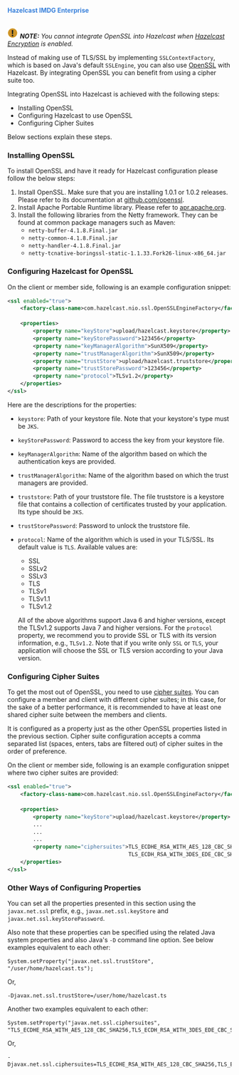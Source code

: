 <font color="#3981DB">**Hazelcast IMDG Enterprise**</font>
<br></br>


![image](../images/NoteSmall.jpg) ***NOTE:*** *You cannot integrate OpenSSL into Hazelcast when [Hazelcast Encryption](03_Encryption.md) is enabled.*

Instead of making use of TLS/SSL by implementing `SSLContextFactory`, which is based on Java's default `SSLEngine`, you can also use [OpenSSL](https://www.openssl.org/) with Hazelcast. By integrating OpenSSL you can benefit from using a cipher suite too.

Integrating OpenSSL into Hazelcast is achieved with the following steps:

- Installing OpenSSL
- Configuring Hazelcast to use OpenSSL
- Configuring Cipher Suites

Below sections explain these steps.


### Installing OpenSSL

To install OpenSSL and have it ready for Hazelcast configuration please follow the below steps:

1. Install OpenSSL. Make sure that you are installing 1.0.1 or 1.0.2 releases. Please refer to its documentation at [github.com/openssl](https://github.com/openssl/openssl/blob/master/INSTALL).
2. Install Apache Portable Runtime library. Please refer to [apr.apache.org](https://apr.apache.org/download.cgi).
3. Install the following libraries from the Netty framework. They can be found at common package managers such as Maven:
   - `netty-buffer-4.1.8.Final.jar`
   - `netty-common-4.1.8.Final.jar`
   - `netty-handler-4.1.8.Final.jar`
   - `netty-tcnative-boringssl-static-1.1.33.Fork26-linux-x86_64.jar`
  


### Configuring Hazelcast for OpenSSL

On the client or member side, following is an example configuration snippet:

```xml
<ssl enabled="true">
    <factory-class-name>com.hazelcast.nio.ssl.OpenSSLEngineFactory</factory-class-name>
     
    <properties>
        <property name="keyStore">upload/hazelcast.keystore</property>
        <property name="keyStorePassword">123456</property>
        <property name="keyManagerAlgorithm">SunX509</property>
        <property name="trustManagerAlgorithm">SunX509</property>
        <property name="trustStore">upload/hazelcast.truststore</property>
        <property name="trustStorePassword">123456</property>
        <property name="protocol">TLSv1.2</property>
    </properties>
</ssl>
```

Here are the descriptions for the properties:
 
* `keystore`: Path of your keystore file. Note that your keystore's type must be `JKS`.
* `keyStorePassword`: Password to access the key from your keystore file.
* `keyManagerAlgorithm`: Name of the algorithm based on which the authentication keys are provided.
* `trustManagerAlgorithm`: Name of the algorithm based on which the trust managers are provided.
* `truststore`: Path of your truststore file. The file truststore is a keystore file that contains a collection of certificates trusted by your application. Its type should be `JKS`.
* `trustStorePassword`: Password to unlock the truststore file.
* `protocol`: Name of the algorithm which is used in your TLS/SSL. Its default value is `TLS`. Available values are:
  * SSL
  * SSLv2
  * SSLv3
  * TLS
  * TLSv1
  * TLSv1.1
  * TLSv1.2

  All of the above algorithms support Java 6 and higher versions, except the TLSv1.2 supports Java 7 and higher versions. For the `protocol` property, we recommend you to provide SSL or TLS with its version information, e.g., `TLSv1.2`. Note that if you write only `SSL` or `TLS`, your application will choose the SSL or TLS version according to your Java version.


### Configuring Cipher Suites

To get the most out of OpenSSL, you need to use [cipher suites](https://en.wikipedia.org/wiki/Cipher_suite). You can configure a member and client with different cipher suites; in this case, for the sake of a better performance, it is recommended to have at least one shared cipher suite between the members and clients. 

It is configured as a property just as the other OpenSSL properties listed in the previous section. Cipher suite configuration accepts a comma separated list (spaces, enters, tabs are filtered out) of cipher suites in the order of preference.

On the client or member side, following is an example configuration snippet where two cipher suites are provided:

```xml
<ssl enabled="true">
    <factory-class-name>com.hazelcast.nio.ssl.OpenSSLEngineFactory</factory-class-name>
     
    <properties>
        <property name="keyStore">upload/hazelcast.keystore</property>
        ...
        ...
        ...
        <property name="ciphersuites">TLS_ECDHE_RSA_WITH_AES_128_CBC_SHA256,
                                      TLS_ECDH_RSA_WITH_3DES_EDE_CBC_SHA
    </properties>
</ssl>
```



### Other Ways of Configuring Properties

You can set all the properties presented in this section using the `javax.net.ssl` prefix, e.g., `javax.net.ssl.keyStore` and `javax.net.ssl.keyStorePassword`.

Also note that these properties can be specified using the related Java system properties and also Java's `-D` command line option. See below examples equivalent to each other:

```
System.setProperty("javax.net.ssl.trustStore", "/user/home/hazelcast.ts");
```

Or, 

```
-Djavax.net.ssl.trustStore=/user/home/hazelcast.ts
```

Another two examples equivalent to each other:


```
System.setProperty("javax.net.ssl.ciphersuites", "TLS_ECDHE_RSA_WITH_AES_128_CBC_SHA256,TLS_ECDH_RSA_WITH_3DES_EDE_CBC_SHA");
```

Or,


```
-Djavax.net.ssl.ciphersuites=TLS_ECDHE_RSA_WITH_AES_128_CBC_SHA256,TLS_ECDH_RSA_WITH_3DES_EDE_CBC_SHA
```

